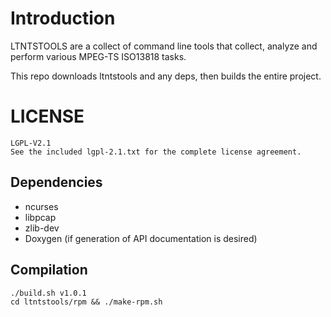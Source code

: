 # Introduction

LTNTSTOOLS are a collect of command line tools that collect, analyze and perform various
MPEG-TS ISO13818 tasks.

This repo downloads ltntstools and any deps, then builds the entire project.

# LICENSE

	LGPL-V2.1
	See the included lgpl-2.1.txt for the complete license agreement.

## Dependencies
* ncurses
* libpcap
* zlib-dev
* Doxygen (if generation of API documentation is desired)

## Compilation
    ./build.sh v1.0.1
    cd ltntstools/rpm && ./make-rpm.sh


